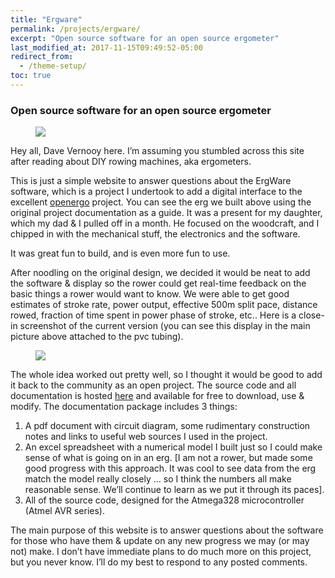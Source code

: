 ```yaml
---
title: "Ergware"
permalink: /projects/ergware/
excerpt: "Open source software for an open source ergometer"
last_modified_at: 2017-11-15T09:49:52-05:00
redirect_from:
  - /theme-setup/
toc: true
---
```

### Open source software for an open source ergometer

<figure>
  <img src="{{ '/assets/images/erg-full.jpg' | absolute_url }}">
</figure>


Hey all, Dave Vernooy  here. I’m assuming you stumbled across this site after reading about DIY rowing machines, aka ergometers. 

This is just a simple website to answer questions about the ErgWare software, which is a project I undertook to add a digital interface to the excellent [openergo](http://openergo.webs.com) project. You can see the erg we built above using the original project documentation as a guide. It was a present for my daughter, which my dad & I pulled off in a month. He focused on the woodcraft, and I chipped in with the mechanical stuff, the electronics and the software.

It was great fun to build, and is even more fun to use.

After noodling on the original design, we decided it would be neat to add the software & display so the rower could get real-time feedback on the basic things a rower would want to know. We were able to get good estimates of stroke rate, power output, effective 500m split pace, distance rowed, fraction of time spent in power phase of stroke, etc..  Here is a close-in screenshot of the current version (you can see this display in the main picture above attached to the pvc tubing).

<figure>
	<img src="{{ '/assets/images/erg-interface.jpg' | absolute_url }}">
</figure>

The whole idea worked out pretty well, so I thought it would be good to add it back to the community as an open project. The source code and all documentation is hosted [here](https://www.github.com/dvernooy/ergware/) and available for free to download, use & modify. The documentation package includes 3 things:
1. A pdf document with circuit diagram, some rudimentary construction notes and links to useful web sources I used in the project.
2. An excel spreadsheet with a numerical model I built just so I could make sense of what is going on in an erg. [I am not a rower, but made some good progress with this approach. It was cool to see data from the erg match the model really closely … so I think the numbers all make reasonable sense. We’ll continue to learn as we put it through its paces].
3. All of the source code, designed for the Atmega328 microcontroller (Atmel AVR series).

The main purpose of this website is to answer questions about the software for those who have them & update on any new progress we may (or may not) make. I don’t have immediate plans to do much more on this project, but you never know. I’ll do my best to respond to any posted comments.


